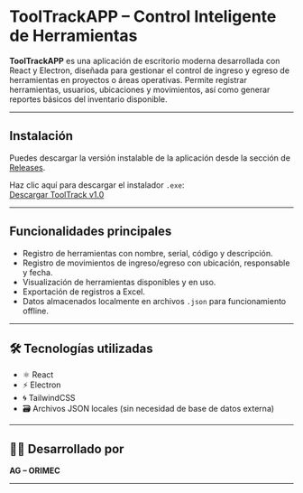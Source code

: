 # ToolTrackAPP – Control Inteligente de Herramientas

**ToolTrackAPP** es una aplicación de escritorio moderna desarrollada con React y Electron, diseñada para gestionar el control de ingreso y egreso de herramientas en proyectos o áreas operativas. Permite registrar herramientas, usuarios, ubicaciones y movimientos, así como generar reportes básicos del inventario disponible.

---

## Instalación

Puedes descargar la versión instalable de la aplicación desde la sección de [Releases](https://github.com/SOQI17/ToolTrackAPP/releases).


Haz clic aquí para descargar el instalador `.exe`:  
 [Descargar ToolTrack v1.0](https://github.com/SOQI17/ToolTrackAPP/releases/latest)

---

## Funcionalidades principales

- Registro de herramientas con nombre, serial, código y descripción.
- Registro de movimientos de ingreso/egreso con ubicación, responsable y fecha.
- Visualización de herramientas disponibles y en uso.
- Exportación de registros a Excel.
- Datos almacenados localmente en archivos `.json` para funcionamiento offline.

---

## 🛠 Tecnologías utilizadas

- ⚛️ React
- ⚡ Electron
- 🌀 TailwindCSS
- 🗃 Archivos JSON locales (sin necesidad de base de datos externa)

---

## 👨‍💻 Desarrollado por
**AG – ORIMEC**

---

